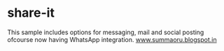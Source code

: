 share-it
========

This sample includes options for messaging, mail and social posting ofcourse now having WhatsApp integration. www.summaoru.blogspot.in
